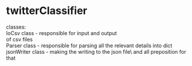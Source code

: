 # twitterClassifier

classes:\
    IoCsv class - responsible for input and output\
    of csv files\
    Parser class - responsible for parsing all the relevant details into dict\
    jsonWriter class - making the writing to the json file\ and all preposition for that

